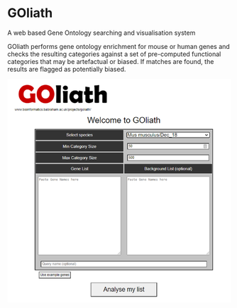 # GOliath
A web based Gene Ontology searching and visualisation system

GOliath performs gene ontology enrichment for mouse or human genes and checks the resulting categories against a set of pre-computed functional categories that may be artefactual or biased. If matches are found, the results are flagged as potentially biased.

![GOliath screenshot](GOliath_screenshot.png)
